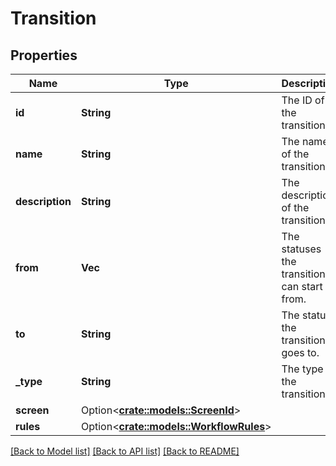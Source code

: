 # Transition

## Properties

Name | Type | Description | Notes
------------ | ------------- | ------------- | -------------
**id** | **String** | The ID of the transition. | 
**name** | **String** | The name of the transition. | 
**description** | **String** | The description of the transition. | 
**from** | **Vec<String>** | The statuses the transition can start from. | 
**to** | **String** | The status the transition goes to. | 
**_type** | **String** | The type of the transition. | 
**screen** | Option<[**crate::models::ScreenId**](ScreenID.md)> |  | [optional]
**rules** | Option<[**crate::models::WorkflowRules**](WorkflowRules.md)> |  | [optional]

[[Back to Model list]](../README.md#documentation-for-models) [[Back to API list]](../README.md#documentation-for-api-endpoints) [[Back to README]](../README.md)



